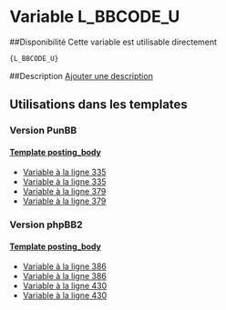# Variable L_BBCODE_U

##Disponibilité
Cette variable est utilisable directement

```html
{L_BBCODE_U}
```

##Description
[Ajouter une description](https://fa-tvars.appspot.com/var/L_BBCODE_U)

## Utilisations dans les templates

### Version PunBB

#### [Template posting_body](punbb/posting_body.md#readme)
* [Variable &agrave; la ligne 335](../punbb/posting_body.tpl#L335)
* [Variable &agrave; la ligne 335](../punbb/posting_body.tpl#L335)
* [Variable &agrave; la ligne 379](../punbb/posting_body.tpl#L379)
* [Variable &agrave; la ligne 379](../punbb/posting_body.tpl#L379)

### Version phpBB2

#### [Template posting_body](subsilver/posting_body.md#readme)
* [Variable &agrave; la ligne 386](../subsilver/posting_body.tpl#L386)
* [Variable &agrave; la ligne 386](../subsilver/posting_body.tpl#L386)
* [Variable &agrave; la ligne 430](../subsilver/posting_body.tpl#L430)
* [Variable &agrave; la ligne 430](../subsilver/posting_body.tpl#L430)